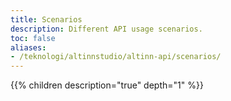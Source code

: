 ```yaml
---
title: Scenarios
description: Different API usage scenarios.
toc: false
aliases:
- /teknologi/altinnstudio/altinn-api/scenarios/
---
```


{{% children description="true" depth="1" %}}
